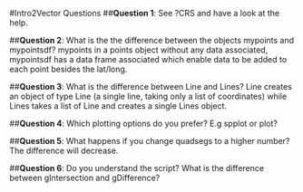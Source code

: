 #Intro2Vector Questions
##**Question 1**: See ?CRS and have a look at the help.

##**Question 2**: What is the the difference between the objects mypoints and mypointsdf?
mypoints in a points object without any data associated, mypointsdf has a data frame associated which enable data to be added to each point besides the lat/long.

##**Question 3**: What is the difference between Line and Lines?
Line creates an object of type Line (a single line, taking only a list of coordinates) while Lines takes a list of Line and creates a single Lines object.

##**Question 4**: Which plotting options do you prefer? E.g spplot or plot?

##**Question 5**: What happens if you change quadsegs to a higher number?
The difference will decrease.

##**Question 6**: Do you understand the script? What is the difference between gIntersection and gDifference?

